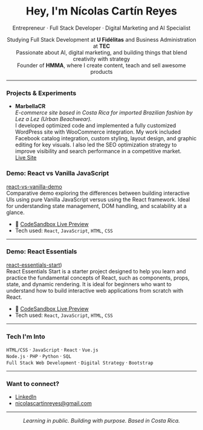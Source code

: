 <h1 align="center">Hey, I'm Nícolas Cartín Reyes</h1>

<p align="center">
  Entrepreneur · Full Stack Developer · Digital Marketing and AI Specialist
</p>

<p align="center">
  Studying Full Stack Development at <strong>U Fidélitas</strong> and Business Administration at <strong>TEC</strong><br/>
  Passionate about AI, digital marketing, and building things that blend creativity with strategy<br/>
  Founder of <strong>HMMA</strong>, where I create content, teach and sell awesome products
</p>

---

### Projects & Experiments

- **MarbellaCR**  
  *E-commerce site based in Costa Rica for imported Brazilian fashion by Lez a Lez (Urban Beachwear).*  
  I developed optimized code and implemented a fully customized WordPress site with WooCommerce integration. My work included Facebook catalog integration, custom styling, layout design, and graphic editing for key visuals. I also led the SEO optimization strategy to improve visibility and search performance in a competitive market.  
  [Live Site](https://www.marbellacr.com/)

  
### Demo: React vs Vanilla JavaScript

[react-vs-vanilla-demo](https://github.com/NikoCartin/react-vs-vanilla-demo)  
Comparative demo exploring the differences between building interactive UIs using pure Vanilla JavaScript versus using the React framework. Ideal for understanding state management, DOM handling, and scalability at a glance.

- 🔗 [CodeSandbox Live Preview]([https://codesandbox.io/p/github/NikoCartin/react-vs-vanilla-demo](https://vzmfs3.csb.app/))
- Tech used: `React`, `JavaScript`, `HTML`, `CSS`

---

### Demo: React Essentials

[react-essentials-start](https://github.com/NikoCartin/react-essentials-start))  
React Essentials Start is a starter project designed to help you learn and practice the fundamental concepts of React, such as components, props, state, and dynamic rendering. It is ideal for beginners who want to understand how to build interactive web applications from scratch with React.

- 🔗 [CodeSandbox Live Preview]((https://vzmfs3.csb.app/))
- Tech used: `React`, `JavaScript`, `HTML`, `CSS`

---

### Tech I'm Into

`HTML/CSS` · `JavaScript` · `React` · `Vue.js`  
`Node.js` · `PHP` · `Python` · `SQL`  
`Full Stack Web Development` · `Digital Strategy` · `Bootstrap`

---

### Want to connect?

- [LinkedIn](https://www.linkedin.com/in/n%C3%ADcolas-cart%C3%ADn-reyes-6382852a/)
- nicolascartinreyes@gmail.com

---

<p align="center"><em>Learning in public. Building with purpose. Based in Costa Rica.</em></p>
